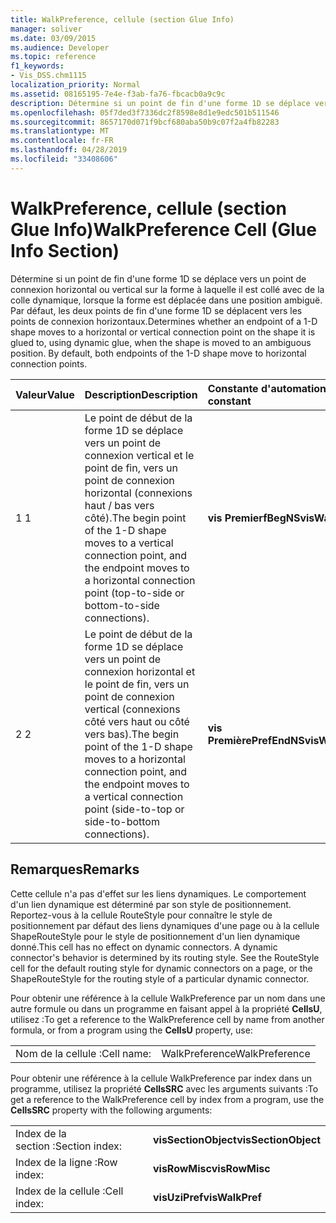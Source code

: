 ```yaml
---
title: WalkPreference, cellule (section Glue Info)
manager: soliver
ms.date: 03/09/2015
ms.audience: Developer
ms.topic: reference
f1_keywords:
- Vis_DSS.chm1115
localization_priority: Normal
ms.assetid: 08165195-7e4e-f3ab-fa76-fbcacb0a9c9c
description: Détermine si un point de fin d'une forme 1D se déplace vers un point de connexion horizontal ou vertical sur la forme à laquelle il est collé avec de la colle dynamique, lorsque la forme est déplacée dans une position ambiguë. Par défaut, les deux points de fin d'une forme 1D se déplacent vers les points de connexion horizontaux.
ms.openlocfilehash: 05f7ded3f7336dc2f8598e8d1e9edc501b511546
ms.sourcegitcommit: 8657170d071f9bcf680aba50b9c07f2a4fb82283
ms.translationtype: MT
ms.contentlocale: fr-FR
ms.lasthandoff: 04/28/2019
ms.locfileid: "33408606"
---
```

# <a name="walkpreference-cell-glue-info-section"></a><span data-ttu-id="89ce6-104">WalkPreference, cellule (section Glue Info)</span><span class="sxs-lookup"><span data-stu-id="89ce6-104">WalkPreference Cell (Glue Info Section)</span></span>

<span data-ttu-id="89ce6-p102">Détermine si un point de fin d'une forme 1D se déplace vers un point de connexion horizontal ou vertical sur la forme à laquelle il est collé avec de la colle dynamique, lorsque la forme est déplacée dans une position ambiguë. Par défaut, les deux points de fin d'une forme 1D se déplacent vers les points de connexion horizontaux.</span><span class="sxs-lookup"><span data-stu-id="89ce6-p102">Determines whether an endpoint of a 1-D shape moves to a horizontal or vertical connection point on the shape it is glued to, using dynamic glue, when the shape is moved to an ambiguous position. By default, both endpoints of the 1-D shape move to horizontal connection points.</span></span>
  
|<span data-ttu-id="89ce6-107">**Valeur**</span><span class="sxs-lookup"><span data-stu-id="89ce6-107">**Value**</span></span>|<span data-ttu-id="89ce6-108">**Description**</span><span class="sxs-lookup"><span data-stu-id="89ce6-108">**Description**</span></span>|<span data-ttu-id="89ce6-109">**Constante d'automation**</span><span class="sxs-lookup"><span data-stu-id="89ce6-109">**Automation constant**</span></span>|
|:-----|:-----|:-----|
| <span data-ttu-id="89ce6-110">1 </span><span class="sxs-lookup"><span data-stu-id="89ce6-110">1</span></span>  <br/> | <span data-ttu-id="89ce6-111">Le point de début de la forme 1D se déplace vers un point de connexion vertical et le point de fin, vers un point de connexion horizontal (connexions haut / bas vers côté).</span><span class="sxs-lookup"><span data-stu-id="89ce6-111">The begin point of the 1-D shape moves to a vertical connection point, and the endpoint moves to a horizontal connection point (top-to-side or bottom-to-side connections).</span></span>  <br/> |<span data-ttu-id="89ce6-112">**vis PremierfBegNS**</span><span class="sxs-lookup"><span data-stu-id="89ce6-112">**visWalkPrefBegNS**</span></span> <br/> |
| <span data-ttu-id="89ce6-113">2 </span><span class="sxs-lookup"><span data-stu-id="89ce6-113">2</span></span>  <br/> | <span data-ttu-id="89ce6-114">Le point de début de la forme 1D se déplace vers un point de connexion horizontal et le point de fin, vers un point de connexion vertical (connexions côté vers haut ou côté vers bas).</span><span class="sxs-lookup"><span data-stu-id="89ce6-114">The begin point of the 1-D shape moves to a horizontal connection point, and the endpoint moves to a vertical connection point (side-to-top or side-to-bottom connections).</span></span>  <br/> |<span data-ttu-id="89ce6-115">**vis PremièrePrefEndNS**</span><span class="sxs-lookup"><span data-stu-id="89ce6-115">**visWalkPrefEndNS**</span></span> <br/> |
   
## <a name="remarks"></a><span data-ttu-id="89ce6-116">Remarques</span><span class="sxs-lookup"><span data-stu-id="89ce6-116">Remarks</span></span>

<span data-ttu-id="89ce6-p103">Cette cellule n'a pas d'effet sur les liens dynamiques. Le comportement d'un lien dynamique est déterminé par son style de positionnement. Reportez-vous à la cellule RouteStyle pour connaître le style de positionnement par défaut des liens dynamiques d'une page ou à la cellule ShapeRouteStyle pour le style de positionnement d'un lien dynamique donné.</span><span class="sxs-lookup"><span data-stu-id="89ce6-p103">This cell has no effect on dynamic connectors. A dynamic connector's behavior is determined by its routing style. See the RouteStyle cell for the default routing style for dynamic connectors on a page, or the ShapeRouteStyle for the routing style of a particular dynamic connector.</span></span>
  
<span data-ttu-id="89ce6-120">Pour obtenir une référence à la cellule WalkPreference par un nom dans une autre formule ou dans un programme en faisant appel à la propriété **CellsU**, utilisez :</span><span class="sxs-lookup"><span data-stu-id="89ce6-120">To get a reference to the WalkPreference cell by name from another formula, or from a program using the **CellsU** property, use:</span></span> 
  
|||
|:-----|:-----|
| <span data-ttu-id="89ce6-121">Nom de la cellule :</span><span class="sxs-lookup"><span data-stu-id="89ce6-121">Cell name:</span></span>  <br/> | <span data-ttu-id="89ce6-122">WalkPreference</span><span class="sxs-lookup"><span data-stu-id="89ce6-122">WalkPreference</span></span>  <br/> |
   
<span data-ttu-id="89ce6-123">Pour obtenir une référence à la cellule WalkPreference par index dans un programme, utilisez la propriété **CellsSRC** avec les arguments suivants :</span><span class="sxs-lookup"><span data-stu-id="89ce6-123">To get a reference to the WalkPreference cell by index from a program, use the **CellsSRC** property with the following arguments:</span></span> 
  
|||
|:-----|:-----|
| <span data-ttu-id="89ce6-124">Index de la section :</span><span class="sxs-lookup"><span data-stu-id="89ce6-124">Section index:</span></span>  <br/> |<span data-ttu-id="89ce6-125">**visSectionObject**</span><span class="sxs-lookup"><span data-stu-id="89ce6-125">**visSectionObject**</span></span> <br/> |
| <span data-ttu-id="89ce6-126">Index de la ligne :</span><span class="sxs-lookup"><span data-stu-id="89ce6-126">Row index:</span></span>  <br/> |<span data-ttu-id="89ce6-127">**visRowMisc**</span><span class="sxs-lookup"><span data-stu-id="89ce6-127">**visRowMisc**</span></span> <br/> |
| <span data-ttu-id="89ce6-128">Index de la cellule :</span><span class="sxs-lookup"><span data-stu-id="89ce6-128">Cell index:</span></span>  <br/> |<span data-ttu-id="89ce6-129">**visUziPref**</span><span class="sxs-lookup"><span data-stu-id="89ce6-129">**visWalkPref**</span></span> <br/> |
   

